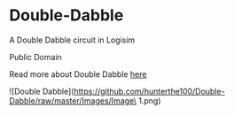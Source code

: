# Double-Dabble
A Double Dabble circuit in Logisim

Public Domain

Read more about Double Dabble [here](https://en.wikipedia.org/wiki/Double_dabble)

![Double Dabble](https://github.com/hunterthe100/Double-Dabble/raw/master/Images/Image\ 1.png)
